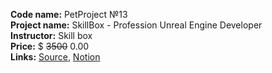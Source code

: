 **Code name:** PetProject №13  
**Project name:** SkillBox - Profession Unreal Engine Developer  
**Instructor:** Skill box  
**Price:** $ ~~3500~~ 0.00  
**Links:**
[Source](https://skillbox.ru/course/profession-unreal-engine-4/),
[Notion](https://www.notion.so/ikinder/Skillbox-Unreal-Engine-276aefd7779b4c449d1f7260649c47e4)